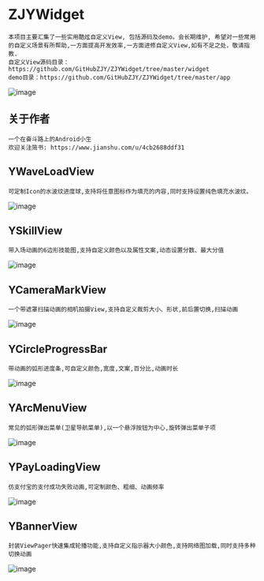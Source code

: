 # ZJYWidget
    本项目主要汇集了一些实用酷炫自定义View, 包括源码及demo。会长期维护, 希望对一些常用的自定义场景有所帮助,一方面提高开发效率,一方面进修自定义View,如有不足之处，敬请指教.
    自定义View源码目录：https://github.com/GitHubZJY/ZJYWidget/tree/master/widget
    demo目录：https://github.com/GitHubZJY/ZJYWidget/tree/master/app
 ![image](https://github.com/GitHubZJY/ZJYWidget/blob/master/image/demo_page.png)

## 关于作者
    一个在奋斗路上的Android小生
    欢迎关注简书: https://www.jianshu.com/u/4cb2688ddf31

## YWaveLoadView
    可定制Icon的水波纹进度球,支持将任意图标作为填充的内容,同时支持设置纯色填充水波纹。
![image](https://github.com/GitHubZJY/ZJYWidget/blob/master/image/YWaveLoadView.gif)

## YSkillView
    带入场动画的6边形技能图,支持自定义颜色以及属性文案,动态设置分数、最大分值
![image](https://github.com/GitHubZJY/ZJYWidget/blob/master/image/YSkillView.gif)

## YCameraMarkView
    一个带遮罩扫描动画的相机拍摄View,支持自定义裁剪大小、形状,前后置切换,扫描动画
![image](https://github.com/GitHubZJY/ZJYWidget/blob/master/image/YCameraMarkView.gif)

## YCircleProgressBar
    带动画的弧形进度条,可自定义颜色,宽度,文案,百分比,动画时长
![image](https://github.com/GitHubZJY/ZJYWidget/blob/master/image/YCircleProgressBar.gif)

## YArcMenuView
    常见的弧形弹出菜单(卫星导航菜单),以一个悬浮按钮为中心,旋转弹出菜单子项
![image](https://github.com/GitHubZJY/ZJYWidget/blob/master/image/YArcMenuView.gif)

## YPayLoadingView
    仿支付宝的支付成功失败动画,可定制颜色、粗细、动画频率
![image](https://github.com/GitHubZJY/ZJYWidget/blob/master/image/YPayLoadingView.gif)

## YBannerView
    封装ViewPager快速集成轮播功能,支持自定义指示器大小颜色,支持网络图加载,同时支持多种切换动画
![image](https://github.com/GitHubZJY/ZJYWidget/blob/master/image/YBannerView.gif)
